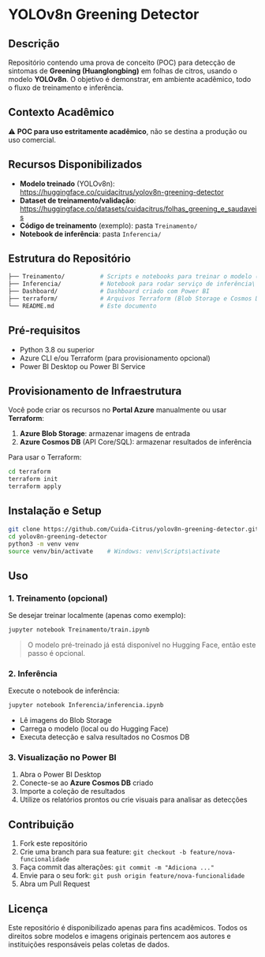 # YOLOv8n Greening Detector

## Descrição
Repositório contendo uma prova de conceito (POC) para detecção de sintomas de **Greening (Huanglongbing)** em folhas de citros, usando o modelo **YOLOv8n**. O objetivo é demonstrar, em ambiente acadêmico, todo o fluxo de treinamento e inferência.

## Contexto Acadêmico
⚠️ **POC para uso estritamente acadêmico**, não se destina a produção ou uso comercial.

## Recursos Disponibilizados
- **Modelo treinado** (YOLOv8n): https://huggingface.co/cuidacitrus/yolov8n-greening-detector
- **Dataset de treinamento/validação**: https://huggingface.co/datasets/cuidacitrus/folhas_greening_e_saudaveis
- **Código de treinamento** (exemplo): pasta `Treinamento/`
- **Notebook de inferência**: pasta `Inferencia/`

## Estrutura do Repositório
```bash
├── Treinamento/          # Scripts e notebooks para treinar o modelo (exemplo)
├── Inferencia/           # Notebook para rodar serviço de inferência\
├── Dashboard/            # Dashboard criado com Power BI
├── terraform/            # Arquivos Terraform (Blob Storage e Cosmos DB)
└── README.md             # Este documento
```

## Pré-requisitos
- Python 3.8 ou superior
- Azure CLI e/ou Terraform (para provisionamento opcional)
- Power BI Desktop ou Power BI Service

## Provisionamento de Infraestrutura
Você pode criar os recursos no **Portal Azure** manualmente ou usar **Terraform**:
1. **Azure Blob Storage**: armazenar imagens de entrada
2. **Azure Cosmos DB** (API Core/SQL): armazenar resultados de inferência

Para usar o Terraform:
```bash
cd terraform
terraform init
terraform apply
```

## Instalação e Setup
```bash
git clone https://github.com/Cuida-Citrus/yolov8n-greening-detector.git
cd yolov8n-greening-detector
python3 -m venv venv
source venv/bin/activate    # Windows: venv\Scripts\activate
```

## Uso

### 1. Treinamento (opcional)
Se desejar treinar localmente (apenas como exemplo):
```bash
jupyter notebook Treinamento/train.ipynb
```
> O modelo pré-treinado já está disponível no Hugging Face, então este passo é opcional.

### 2. Inferência
Execute o notebook de inferência:
```bash
jupyter notebook Inferencia/inferencia.ipynb
```
- Lê imagens do Blob Storage
- Carrega o modelo (local ou do Hugging Face)
- Executa detecção e salva resultados no Cosmos DB

### 3. Visualização no Power BI
1. Abra o Power BI Desktop
2. Conecte-se ao **Azure Cosmos DB** criado
3. Importe a coleção de resultados
4. Utilize os relatórios prontos ou crie visuais para analisar as detecções

## Contribuição
1. Fork este repositório
2. Crie uma branch para sua feature: `git checkout -b feature/nova-funcionalidade`
3. Faça commit das alterações: `git commit -m "Adiciona ..."`
4. Envie para o seu fork: `git push origin feature/nova-funcionalidade`
5. Abra um Pull Request

## Licença
Este repositório é disponibilizado apenas para fins acadêmicos. Todos os direitos sobre modelos e imagens originais pertencem aos autores e instituições responsáveis pelas coletas de dados.
